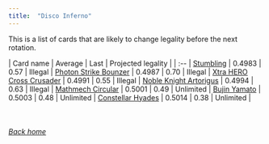 ```yaml
---
title:  "Disco Inferno"
---
```


This is a list of cards that are likely to change legality before the next rotation.

| Card name | Average | Last | Projected legality |
| :-- |
[Stumbling](https://db.ygoprodeck.com/card/?search=Stumbling) | 0.4983 | 0.57 | Illegal |
[Photon Strike Bounzer](https://db.ygoprodeck.com/card/?search=Photon%20Strike%20Bounzer) | 0.4987 | 0.70 | Illegal |
[Xtra HERO Cross Crusader](https://db.ygoprodeck.com/card/?search=Xtra%20HERO%20Cross%20Crusader) | 0.4991 | 0.55 | Illegal |
[Noble Knight Artorigus](https://db.ygoprodeck.com/card/?search=Noble%20Knight%20Artorigus) | 0.4994 | 0.63 | Illegal |
[Mathmech Circular](https://db.ygoprodeck.com/card/?search=Mathmech%20Circular) | 0.5001 | 0.49 | Unlimited |
[Bujin Yamato](https://db.ygoprodeck.com/card/?search=Bujin%20Yamato) | 0.5003 | 0.48 | Unlimited |
[Constellar Hyades](https://db.ygoprodeck.com/card/?search=Constellar%20Hyades) | 0.5014 | 0.38 | Unlimited |

<br>

###### [Back home](index)